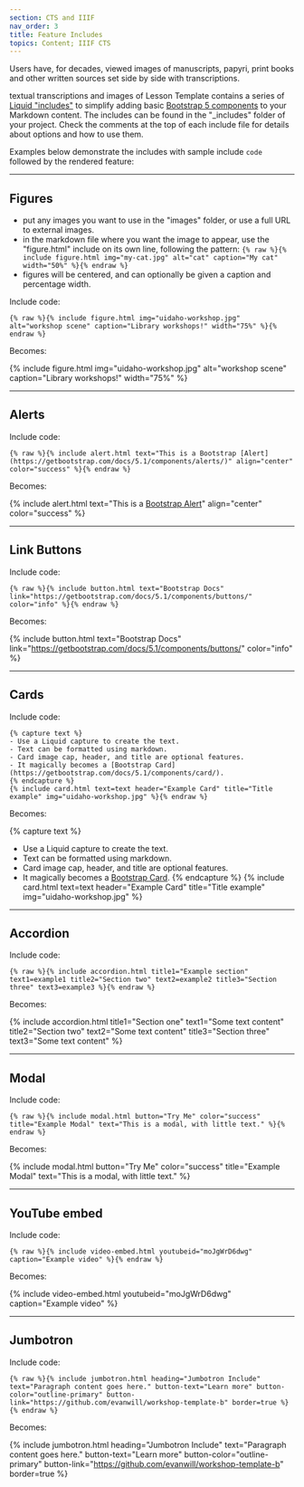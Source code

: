 ```yaml
---
section: CTS and IIIF
nav_order: 3
title: Feature Includes
topics: Content; IIIF CTS
---
```


Users have, for decades, viewed images of manuscripts, papyri, print books and other written sources set side by side with transcriptions.

textual transcriptions and images of 
Lesson Template contains a series of [Liquid "includes"](https://jekyllrb.com/docs/includes/) to simplify adding basic [Bootstrap 5 components](https://getbootstrap.com/docs/5.1/components/) to your Markdown content.
The includes can be found in the "_includes" folder of your project. 
Check the comments at the top of each include file for details about options and how to use them.

Examples below demonstrate the includes with sample include `code` followed by the rendered feature:

--------

## Figures 

- put any images you want to use in the "images" folder, or use a full URL to external images.
- in the markdown file where you want the image to appear, use the "figure.html" include on its own line, following the pattern: `{% raw %}{% include figure.html img="my-cat.jpg" alt="cat" caption="My cat" width="50%" %}{% endraw %}`
- figures will be centered, and can optionally be given a caption and percentage width.

Include code: 

`{% raw %}{% include figure.html img="uidaho-workshop.jpg" alt="workshop scene" caption="Library workshops!" width="75%" %}{% endraw %}`

Becomes:

{% include figure.html img="uidaho-workshop.jpg" alt="workshop scene" caption="Library workshops!" width="75%" %}

----------

## Alerts

Include code:

`{% raw %}{% include alert.html text="This is a Bootstrap [Alert](https://getbootstrap.com/docs/5.1/components/alerts/)" align="center" color="success" %}{% endraw %}`

Becomes:

{% include alert.html text="This is a [Bootstrap Alert](https://getbootstrap.com/docs/5.1/components/alerts/)" align="center" color="success" %}

-----------

## Link Buttons 

Include code:

`{% raw %}{% include button.html text="Bootstrap Docs" link="https://getbootstrap.com/docs/5.1/components/buttons/" color="info" %}{% endraw %}`

Becomes:

{% include button.html text="Bootstrap Docs" link="https://getbootstrap.com/docs/5.1/components/buttons/" color="info" %}

---------

## Cards

Include code:

```{% raw %}
{% capture text %}
- Use a Liquid capture to create the text.
- Text can be formatted using markdown.
- Card image cap, header, and title are optional features.
- It magically becomes a [Bootstrap Card](https://getbootstrap.com/docs/5.1/components/card/).
{% endcapture %}
{% include card.html text=text header="Example Card" title="Title example" img="uidaho-workshop.jpg" %}{% endraw %}
```

Becomes: 

{% capture text %}
- Use a Liquid capture to create the text.
- Text can be formatted using markdown.
- Card image cap, header, and title are optional features.
- It magically becomes a [Bootstrap Card](https://getbootstrap.com/docs/5.1/components/card/).
{% endcapture %}
{% include card.html text=text header="Example Card" title="Title example" img="uidaho-workshop.jpg" %}

------------

## Accordion

Include code:

`{% raw %}{% include accordion.html title1="Example section" text1=example1 title2="Section two" text2=example2 title3="Section three" text3=example3 %}{% endraw %}`

Becomes:

{% include accordion.html title1="Section one" text1="Some text content" title2="Section two" text2="Some text content" title3="Section three" text3="Some text content" %}

------------

## Modal

Include code:

`{% raw %}{% include modal.html button="Try Me" color="success" title="Example Modal" text="This is a modal, with little text." %}{% endraw %}`

Becomes:

{% include modal.html button="Try Me" color="success" title="Example Modal" text="This is a modal, with little text." %}

-------------

## YouTube embed

Include code:

`{% raw %}{% include video-embed.html youtubeid="moJgWrD6dwg" caption="Example video" %}{% endraw %}`

Becomes:

{% include video-embed.html youtubeid="moJgWrD6dwg" caption="Example video" %}

-------------

## Jumbotron

Include code:

`{% raw %}{% include jumbotron.html heading="Jumbotron Include" text="Paragraph content goes here." button-text="Learn more" button-color="outline-primary" button-link="https://github.com/evanwill/workshop-template-b" border=true %}{% endraw %}`

Becomes: 

{% include jumbotron.html heading="Jumbotron Include" text="Paragraph content goes here." button-text="Learn more" button-color="outline-primary" button-link="https://github.com/evanwill/workshop-template-b" border=true %}
